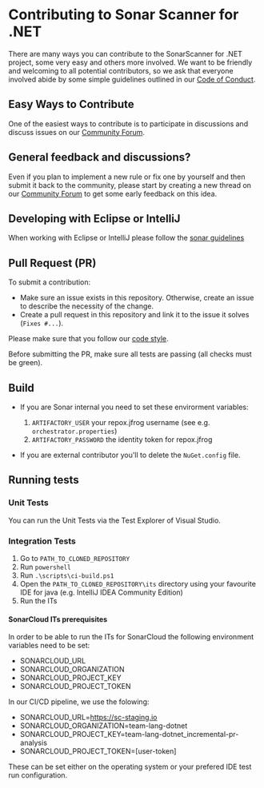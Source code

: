 # Contributing to Sonar Scanner for .NET

There are many ways you can contribute to the SonarScanner for .NET project, some very easy and others more
involved. We want to be friendly and welcoming to all potential contributors, so we ask that everyone involved abide
by some simple guidelines outlined in our [Code of Conduct](./CODE_OF_CONDUCT.md).

## Easy Ways to Contribute

One of the easiest ways to contribute is to participate in discussions and discuss issues on our
[Community Forum](https://community.sonarsource.com/).

## General feedback and discussions?

Even if you plan to implement a new rule or fix one by yourself and then submit it back to the community, please start
by creating a new thread on our [Community Forum](https://community.sonarsource.com/) to get some 
early feedback on this idea.

## Developing with Eclipse or IntelliJ

When working with Eclipse or IntelliJ please follow the [sonar guidelines](https://github.com/SonarSource/sonar-developer-toolset)

## Pull Request (PR)

To submit a contribution:
- Make sure an issue exists in this repository. Otherwise, create an issue to describe the necessity of the change.
- Create a pull request in this repository and link it to the issue it solves (`Fixes #...`).

Please make sure that you follow our [code style](https://github.com/SonarSource/sonar-dotnet/blob/master/docs/coding-style.md).

Before submitting the PR, make sure all tests are passing (all checks must be green).

## Build

- If you are Sonar internal you need to set these envirorment variables:
    1. `ARTIFACTORY_USER` your repox.jfrog username (see e.g. `orchestrator.properties`)
    1. `ARTIFACTORY_PASSWORD` the identity token for repox.jfrog

- If you are external contributor you'll to delete the `NuGet.config` file.

## Running tests

### Unit Tests

You can run the Unit Tests via the Test Explorer of Visual Studio.

### Integration Tests

1. Go to `PATH_TO_CLONED_REPOSITORY`
1. Run `powershell`
1. Run `.\scripts\ci-build.ps1`
1. Open the `PATH_TO_CLONED_REPOSITORY\its` directory using your favourite IDE for java (e.g. IntelliJ IDEA Community Edition)
1. Run the ITs

#### SonarCloud ITs prerequisites

In order to be able to run the ITs for SonarCloud the following environment variables need to be set:
- SONARCLOUD_URL
- SONARCLOUD_ORGANIZATION
- SONARCLOUD_PROJECT_KEY
- SONARCLOUD_PROJECT_TOKEN

In our CI/CD pipeline, we use the folowing:
- SONARCLOUD_URL=https://sc-staging.io
- SONARCLOUD_ORGANIZATION=team-lang-dotnet
- SONARCLOUD_PROJECT_KEY=team-lang-dotnet_incremental-pr-analysis
- SONARCLOUD_PROJECT_TOKEN=[user-token]

These can be set either on the operating system or your prefered IDE test run configuration.